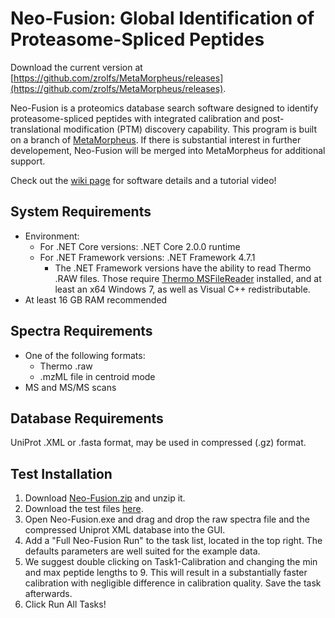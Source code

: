 # Neo-Fusion: Global Identification of Proteasome-Spliced Peptides <a href="https://twitter.com/intent/tweet?text=Discover PTMs in bottom-up data with MetaMorpheus https://tinyurl.com/y9an55ah"> </a>



Download the current version at [https://github.com/zrolfs/MetaMorpheus/releases](https://github.com/zrolfs/MetaMorpheus/releases).
 
Neo-Fusion is a proteomics database search software designed to identify proteasome-spliced peptides with integrated calibration and post-translational modification (PTM) discovery capability.
This program is built on a branch of [MetaMorpheus](https://github.com/smith-chem-wisc/MetaMorpheus). If there is substantial interest in further developement, Neo-Fusion will be merged into MetaMorpheus for additional support.

Check out the [wiki page](https://github.com/zrolfs/MetaMorpheus/wiki) for software details and a tutorial video!

## System Requirements

* Environment:
  * For .NET Core versions: .NET Core 2.0.0 runtime
  * For .NET Framework versions: .NET Framework 4.7.1
    * The .NET Framework versions have the ability to read Thermo .RAW files. Those require [Thermo MSFileReader](https://thermo.flexnetoperations.com/control/thmo/search?query=MSFileReader) installed, and at least an x64 Windows 7, as well as Visual C++ redistributable. 
* At least 16 GB RAM recommended


## Spectra Requirements

* One of the following formats:
   * Thermo .raw
   * .mzML file in centroid mode
* MS and MS/MS scans

## Database Requirements

UniProt .XML or .fasta format, may be used in compressed (.gz) format.

## Test Installation

1. Download [Neo-Fusion.zip](https://github.com/zrolfs/MetaMorpheus/releases/download/0.1.0/Neo-Fusion.zip) and unzip it.
2. Download the test files [here](https://uwmadison.box.com/s/53jzoznpzckrj9pl8levwoc80rq6olqz).
3. Open Neo-Fusion.exe and drag and drop the raw spectra file and the compressed Uniprot XML database into the GUI.
4. Add a "Full Neo-Fusion Run" to the task list, located in the top right. The defaults parameters are well suited for the example data.
5. We suggest double clicking on Task1-Calibration and changing the min and max peptide lengths to 9. This will result in a substantially faster calibration with negligible difference in calibration quality. Save the task afterwards.
6. Click Run All Tasks!
